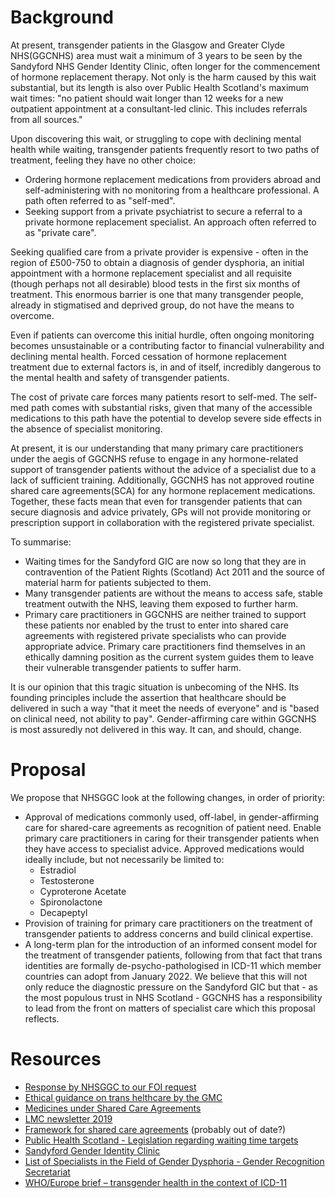 # Background

At present, transgender patients in the Glasgow and Greater Clyde NHS(GGCNHS) area must wait a minimum of 3 years to be seen by the Sandyford NHS Gender Identity Clinic, often longer for the commencement of hormone replacement therapy. Not only is the harm caused by this wait substantial, but its length is also over Public Health Scotland's maximum wait times: "no patient should wait longer than 12 weeks for a new outpatient appointment at a consultant-led clinic. This includes referrals from all sources."

Upon discovering this wait, or struggling to cope with declining mental health while waiting, transgender patients frequently resort to two paths of treatment, feeling they have no other choice:
- Ordering hormone replacement medications from providers abroad and self-administering with no monitoring from a healthcare professional. A path often referred to as "self-med".
- Seeking support from a private psychiatrist to secure a referral to a private hormone replacement specialist. An approach often referred to as "private care".

Seeking qualified care from a private provider is expensive - often in the region of £500-750 to obtain a diagnosis of gender dysphoria, an initial appointment with a hormone replacement specialist and all requisite (though perhaps not all desirable) blood tests in the first six months of treatment. This enormous barrier is one that many transgender people, already in stigmatised and deprived group, do not have the means to overcome. 

Even if patients can overcome this initial hurdle, often ongoing monitoring becomes unsustainable or a contributing factor to financial vulnerability and declining mental health. Forced cessation of hormone replacement treatment due to external factors is, in and of itself,  incredibly dangerous to the mental health and safety of transgender patients.

The cost of private care forces many patients resort to self-med. The self-med path comes with substantial risks, given that many of the accessible medications to this path have the potential to develop severe side effects in the absence of specialist monitoring.

At present, it is our understanding that many primary care practitioners under the aegis of GGCNHS refuse to engage in any hormone-related support of transgender patients without the advice of a specialist due to a lack of sufficient training. Additionally, GGCNHS has not approved routine shared care agreements(SCA) for any hormone replacement medications. Together, these facts mean that even for transgender patients that can secure diagnosis and advice privately, GPs will not provide monitoring or prescription support in collaboration with the registered private specialist.

To summarise:
- Waiting times for the Sandyford GIC are now so long that they are in contravention of the Patient Rights (Scotland) Act 2011 and the source of material harm for patients subjected to them.
- Many transgender patients are without the means to access safe, stable treatment outwith the NHS, leaving them exposed to further harm.
- Primary care practitioners in GGCNHS are neither trained to support these patients nor enabled by the trust to enter into shared care agreements with registered private specialists who can provide appropriate advice. Primary care practitioners find themselves in an ethically damning position as the current system guides them to leave their vulnerable transgender patients to suffer harm.

It is our opinion that this tragic situation is unbecoming of the NHS. Its founding principles include the assertion that healthcare should be delivered in such a way "that it meet the needs of everyone" and is "based on clinical need, not ability to pay". Gender-affirming care within GGCNHS is most assuredly not delivered in this way. It can, and should, change.

# Proposal

We propose that NHSGGC look at the following changes, in order of priority:
- Approval of medications commonly used, off-label, in gender-affirming care for shared-care agreements as recognition of patient need. Enable primary care practitioners in caring for their transgender patients when they have access to specialist advice. Approved medications would ideally include, but not necessarily be limited to:
  - Estradiol
  - Testosterone
  - Cyproterone Acetate
  - Spironolactone
  - Decapeptyl
- Provision of training for primary care practitioners on the treatment of transgender patients to address concerns and build clinical expertise.
- A long-term plan for the introduction of an informed consent model for the treatment of transgender patients, following from that fact that trans identities are formally de-psycho-pathologised in ICD-11 which member countries can adopt from January 2022. We believe that this will not only reduce the diagnostic pressure on the Sandyford GIC but that - as the most populous trust in NHS Scotland - GGCNHS has a responsibility to lead from the front on matters of specialist care which this proposal reflects.

# Resources

- [Response by NHSGGC to our FOI request][FOI]
- [Ethical guidance on trans helthcare by the GMC][GMC]
- [Medicines under Shared Care Agreements][SCA]
- [LMC newsletter 2019][LMC-2019]
- [Framework for shared care agreements][SC-framework] (probably out of date?)
- [Public Health Scotland - Legislation regarding waiting time targets](https://www.isdscotland.org/Health-Topics/Waiting-Times/Inpatient-Day-Cases-and-Outpatients/)
- [Sandyford Gender Identity Clinic](https://www.sandyford.scot/sexual-health-services/gender-identity-service/)
- [List of Specialists in the Field of Gender Dysphoria - Gender Recognition Secretariat](https://www.gov.uk/government/publications/gender-dysphoria-list-of-specialists-t493)
- [WHO/Europe brief – transgender health in the context of ICD-11](https://www.euro.who.int/en/health-topics/health-determinants/gender/gender-definitions/whoeurope-brief-transgender-health-in-the-context-of-icd-11)

[GMC]: https://www.gmc-uk.org/ethical-guidance/ethical-hub/trans-healthcare
[SCA]: https://ggcmedicines.org.uk/shared-care-agreements/
[LMC-2019]: ./LMC-2019.pdf
[SC-framework]: ./SC-framework.pdf
[FOI]: ./FOI.pdf

